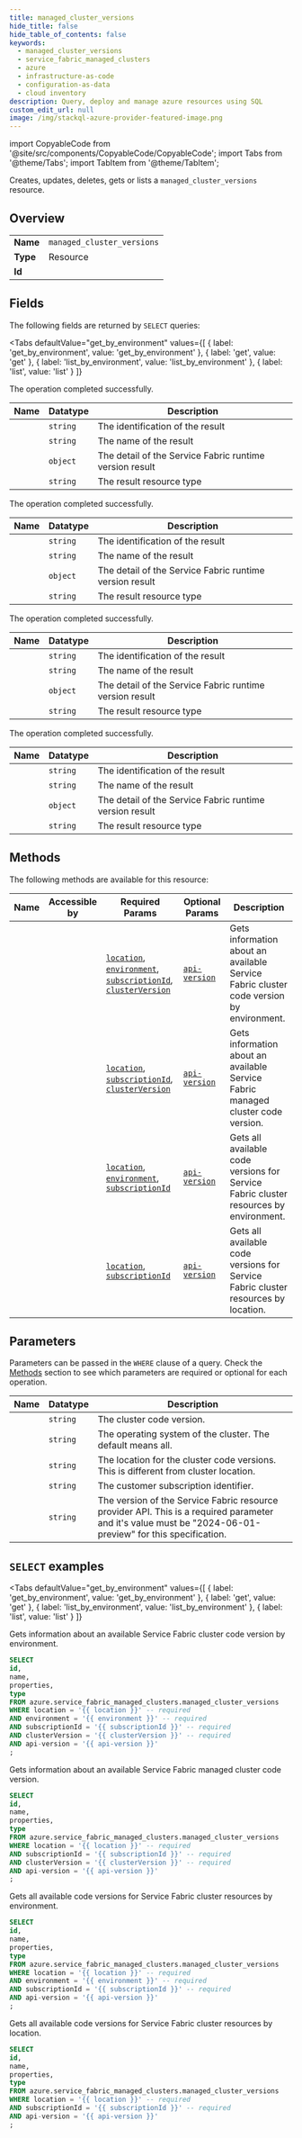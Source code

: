 ```yaml
--- 
title: managed_cluster_versions
hide_title: false
hide_table_of_contents: false
keywords:
  - managed_cluster_versions
  - service_fabric_managed_clusters
  - azure
  - infrastructure-as-code
  - configuration-as-data
  - cloud inventory
description: Query, deploy and manage azure resources using SQL
custom_edit_url: null
image: /img/stackql-azure-provider-featured-image.png
---
```


import CopyableCode from '@site/src/components/CopyableCode/CopyableCode';
import Tabs from '@theme/Tabs';
import TabItem from '@theme/TabItem';

Creates, updates, deletes, gets or lists a <code>managed_cluster_versions</code> resource.

## Overview
<table><tbody>
<tr><td><b>Name</b></td><td><code>managed_cluster_versions</code></td></tr>
<tr><td><b>Type</b></td><td>Resource</td></tr>
<tr><td><b>Id</b></td><td><CopyableCode code="azure.service_fabric_managed_clusters.managed_cluster_versions" /></td></tr>
</tbody></table>

## Fields

The following fields are returned by `SELECT` queries:

<Tabs
    defaultValue="get_by_environment"
    values={[
        { label: 'get_by_environment', value: 'get_by_environment' },
        { label: 'get', value: 'get' },
        { label: 'list_by_environment', value: 'list_by_environment' },
        { label: 'list', value: 'list' }
    ]}
>
<TabItem value="get_by_environment">

The operation completed successfully.

<table>
<thead>
    <tr>
    <th>Name</th>
    <th>Datatype</th>
    <th>Description</th>
    </tr>
</thead>
<tbody>
<tr>
    <td><CopyableCode code="id" /></td>
    <td><code>string</code></td>
    <td>The identification of the result</td>
</tr>
<tr>
    <td><CopyableCode code="name" /></td>
    <td><code>string</code></td>
    <td>The name of the result</td>
</tr>
<tr>
    <td><CopyableCode code="properties" /></td>
    <td><code>object</code></td>
    <td>The detail of the Service Fabric runtime version result</td>
</tr>
<tr>
    <td><CopyableCode code="type" /></td>
    <td><code>string</code></td>
    <td>The result resource type</td>
</tr>
</tbody>
</table>
</TabItem>
<TabItem value="get">

The operation completed successfully.

<table>
<thead>
    <tr>
    <th>Name</th>
    <th>Datatype</th>
    <th>Description</th>
    </tr>
</thead>
<tbody>
<tr>
    <td><CopyableCode code="id" /></td>
    <td><code>string</code></td>
    <td>The identification of the result</td>
</tr>
<tr>
    <td><CopyableCode code="name" /></td>
    <td><code>string</code></td>
    <td>The name of the result</td>
</tr>
<tr>
    <td><CopyableCode code="properties" /></td>
    <td><code>object</code></td>
    <td>The detail of the Service Fabric runtime version result</td>
</tr>
<tr>
    <td><CopyableCode code="type" /></td>
    <td><code>string</code></td>
    <td>The result resource type</td>
</tr>
</tbody>
</table>
</TabItem>
<TabItem value="list_by_environment">

The operation completed successfully.

<table>
<thead>
    <tr>
    <th>Name</th>
    <th>Datatype</th>
    <th>Description</th>
    </tr>
</thead>
<tbody>
<tr>
    <td><CopyableCode code="id" /></td>
    <td><code>string</code></td>
    <td>The identification of the result</td>
</tr>
<tr>
    <td><CopyableCode code="name" /></td>
    <td><code>string</code></td>
    <td>The name of the result</td>
</tr>
<tr>
    <td><CopyableCode code="properties" /></td>
    <td><code>object</code></td>
    <td>The detail of the Service Fabric runtime version result</td>
</tr>
<tr>
    <td><CopyableCode code="type" /></td>
    <td><code>string</code></td>
    <td>The result resource type</td>
</tr>
</tbody>
</table>
</TabItem>
<TabItem value="list">

The operation completed successfully.

<table>
<thead>
    <tr>
    <th>Name</th>
    <th>Datatype</th>
    <th>Description</th>
    </tr>
</thead>
<tbody>
<tr>
    <td><CopyableCode code="id" /></td>
    <td><code>string</code></td>
    <td>The identification of the result</td>
</tr>
<tr>
    <td><CopyableCode code="name" /></td>
    <td><code>string</code></td>
    <td>The name of the result</td>
</tr>
<tr>
    <td><CopyableCode code="properties" /></td>
    <td><code>object</code></td>
    <td>The detail of the Service Fabric runtime version result</td>
</tr>
<tr>
    <td><CopyableCode code="type" /></td>
    <td><code>string</code></td>
    <td>The result resource type</td>
</tr>
</tbody>
</table>
</TabItem>
</Tabs>

## Methods

The following methods are available for this resource:

<table>
<thead>
    <tr>
    <th>Name</th>
    <th>Accessible by</th>
    <th>Required Params</th>
    <th>Optional Params</th>
    <th>Description</th>
    </tr>
</thead>
<tbody>
<tr>
    <td><a href="#get_by_environment"><CopyableCode code="get_by_environment" /></a></td>
    <td><CopyableCode code="select" /></td>
    <td><a href="#parameter-location"><code>location</code></a>, <a href="#parameter-environment"><code>environment</code></a>, <a href="#parameter-subscriptionId"><code>subscriptionId</code></a>, <a href="#parameter-clusterVersion"><code>clusterVersion</code></a></td>
    <td><a href="#parameter-api-version"><code>api-version</code></a></td>
    <td>Gets information about an available Service Fabric cluster code version by environment.</td>
</tr>
<tr>
    <td><a href="#get"><CopyableCode code="get" /></a></td>
    <td><CopyableCode code="select" /></td>
    <td><a href="#parameter-location"><code>location</code></a>, <a href="#parameter-subscriptionId"><code>subscriptionId</code></a>, <a href="#parameter-clusterVersion"><code>clusterVersion</code></a></td>
    <td><a href="#parameter-api-version"><code>api-version</code></a></td>
    <td>Gets information about an available Service Fabric managed cluster code version.</td>
</tr>
<tr>
    <td><a href="#list_by_environment"><CopyableCode code="list_by_environment" /></a></td>
    <td><CopyableCode code="select" /></td>
    <td><a href="#parameter-location"><code>location</code></a>, <a href="#parameter-environment"><code>environment</code></a>, <a href="#parameter-subscriptionId"><code>subscriptionId</code></a></td>
    <td><a href="#parameter-api-version"><code>api-version</code></a></td>
    <td>Gets all available code versions for Service Fabric cluster resources by environment.</td>
</tr>
<tr>
    <td><a href="#list"><CopyableCode code="list" /></a></td>
    <td><CopyableCode code="select" /></td>
    <td><a href="#parameter-location"><code>location</code></a>, <a href="#parameter-subscriptionId"><code>subscriptionId</code></a></td>
    <td><a href="#parameter-api-version"><code>api-version</code></a></td>
    <td>Gets all available code versions for Service Fabric cluster resources by location.</td>
</tr>
</tbody>
</table>

## Parameters

Parameters can be passed in the `WHERE` clause of a query. Check the [Methods](#methods) section to see which parameters are required or optional for each operation.

<table>
<thead>
    <tr>
    <th>Name</th>
    <th>Datatype</th>
    <th>Description</th>
    </tr>
</thead>
<tbody>
<tr id="parameter-clusterVersion">
    <td><CopyableCode code="clusterVersion" /></td>
    <td><code>string</code></td>
    <td>The cluster code version.</td>
</tr>
<tr id="parameter-environment">
    <td><CopyableCode code="environment" /></td>
    <td><code>string</code></td>
    <td>The operating system of the cluster. The default means all.</td>
</tr>
<tr id="parameter-location">
    <td><CopyableCode code="location" /></td>
    <td><code>string</code></td>
    <td>The location for the cluster code versions. This is different from cluster location.</td>
</tr>
<tr id="parameter-subscriptionId">
    <td><CopyableCode code="subscriptionId" /></td>
    <td><code>string</code></td>
    <td>The customer subscription identifier.</td>
</tr>
<tr id="parameter-api-version">
    <td><CopyableCode code="api-version" /></td>
    <td><code>string</code></td>
    <td>The version of the Service Fabric resource provider API. This is a required parameter and it's value must be "2024-06-01-preview" for this specification.</td>
</tr>
</tbody>
</table>

## `SELECT` examples

<Tabs
    defaultValue="get_by_environment"
    values={[
        { label: 'get_by_environment', value: 'get_by_environment' },
        { label: 'get', value: 'get' },
        { label: 'list_by_environment', value: 'list_by_environment' },
        { label: 'list', value: 'list' }
    ]}
>
<TabItem value="get_by_environment">

Gets information about an available Service Fabric cluster code version by environment.

```sql
SELECT
id,
name,
properties,
type
FROM azure.service_fabric_managed_clusters.managed_cluster_versions
WHERE location = '{{ location }}' -- required
AND environment = '{{ environment }}' -- required
AND subscriptionId = '{{ subscriptionId }}' -- required
AND clusterVersion = '{{ clusterVersion }}' -- required
AND api-version = '{{ api-version }}'
;
```
</TabItem>
<TabItem value="get">

Gets information about an available Service Fabric managed cluster code version.

```sql
SELECT
id,
name,
properties,
type
FROM azure.service_fabric_managed_clusters.managed_cluster_versions
WHERE location = '{{ location }}' -- required
AND subscriptionId = '{{ subscriptionId }}' -- required
AND clusterVersion = '{{ clusterVersion }}' -- required
AND api-version = '{{ api-version }}'
;
```
</TabItem>
<TabItem value="list_by_environment">

Gets all available code versions for Service Fabric cluster resources by environment.

```sql
SELECT
id,
name,
properties,
type
FROM azure.service_fabric_managed_clusters.managed_cluster_versions
WHERE location = '{{ location }}' -- required
AND environment = '{{ environment }}' -- required
AND subscriptionId = '{{ subscriptionId }}' -- required
AND api-version = '{{ api-version }}'
;
```
</TabItem>
<TabItem value="list">

Gets all available code versions for Service Fabric cluster resources by location.

```sql
SELECT
id,
name,
properties,
type
FROM azure.service_fabric_managed_clusters.managed_cluster_versions
WHERE location = '{{ location }}' -- required
AND subscriptionId = '{{ subscriptionId }}' -- required
AND api-version = '{{ api-version }}'
;
```
</TabItem>
</Tabs>
